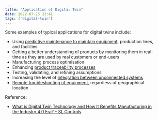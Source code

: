 ```yaml
---
title: "Application of Digital Twin"
date: 2022-07-25 13:41
tags: ['digital-twin']
---
```


Some examples of typical applications for digital twins include:

-   Using [predictive maintenance to maintain equipment](https://slcontrols.com/how-you-can-increase-profits-by-moving-from-planned-to-predictive-maintenance/), production lines, and facilities
-   Getting a better understanding of products by monitoring them in real-time as they are used by real customers or end-users
-   Manufacturing process optimisation
-   Enhancing [product traceability processes](https://slcontrols.com/validation-services/)
-   Testing, validating, and refining assumptions
-   Increasing the level of [integration between unconnected systems](https://slcontrols.com/equipment-systems-integration/)
-   [Remote troubleshooting of equipment](https://slcontrols.com/the-importance-of-transforming-remote-support-and-collaborative-working-across-companies/), regardless of geographical location

Reference:
- [What is Digital Twin Technology and How It Benefits Manufacturing in the Industry 4.0 Era? - SL Controls](https://slcontrols.com/en/what-is-digital-twin-technology-and-how-can-it-benefit-manufacturing/)